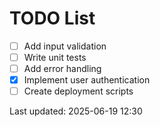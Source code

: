# TODO List

- [ ] Add input validation
- [ ] Write unit tests
- [ ] Add error handling
- [x] Implement user authentication
- [ ] Create deployment scripts

Last updated: 2025-06-19 12:30
